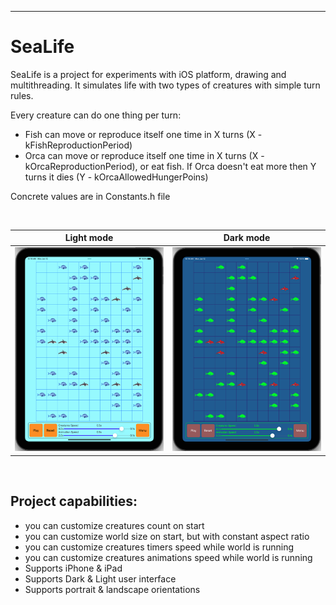 ----------
SeaLife
=======

SeaLife is a project for experiments with iOS platform, drawing and multithreading.
It simulates life with two types of creatures with simple turn rules. 

Every creature can do one thing per turn:
- Fish can move or reproduce itself one time in X turns (X - kFishReproductionPeriod)
- Orca can move or reproduce itself one time in X turns (X - kOrcaReproductionPeriod), or eat fish. If Orca doesn't eat more then Y turns it dies (Y - kOrcaAllowedHungerPoins) 

Concrete values are in Constants.h file

<br />

 Light mode | Dark mode 
--- | ---
![](Art/Screenshot_1.png) | ![](Art/Screenshot_2.png)

<br />

## Project capabilities:
* you can customize creatures count on start
* you can customize world size on start, but with constant aspect ratio
* you can customize creatures timers speed while world is running
* you can customize creatures animations speed while world is running
* Supports iPhone & iPad
* Supports Dark & Light user interface
* Supports portrait & landscape orientations


